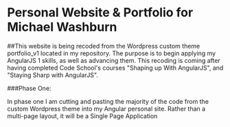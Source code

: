 # Personal Website & Portfolio for Michael Washburn

##This website is being recoded from the Wordpress custom theme portfolio_v1 located in my repository. The purpose is to begin applying my AngularJS 1 skills, as well as advancing them. This recoding is coming after having completed Code School's courses "Shaping up With AngularJS", and "Staying Sharp with AngularJS".

###Phase One:
<p>In phase one I am cutting and pasting the majority of the code from the custom Wordpress theme into my Angular personal site. Rather than a multi-page layout, it will be a Single Page Application<p>
